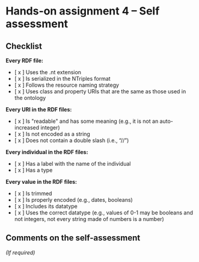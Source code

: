 # Hands-on assignment 4 – Self assessment

## Checklist

**Every RDF file:**

- [ x ] Uses the .nt extension
- [ x ] Is serialized in the NTriples format
- [ x ] Follows the resource naming strategy
- [ x ] Uses class and property URIs that are the same as those used in the ontology

**Every URI in the RDF files:**

- [ x ] Is "readable" and has some meaning (e.g., it is not an auto-increased integer) 
- [ x ] Is not encoded as a string
- [ x ] Does not contain a double slash (i.e., “//”)

**Every individual in the RDF files:**

- [ x ] Has a label with the name of the individual
- [ x ] Has a type

**Every value in the RDF files:**

- [ x ] Is trimmed
- [ x ] Is properly encoded (e.g., dates, booleans)
- [ x ] Includes its datatype
- [ x ] Uses the correct datatype (e.g., values of 0-1 may be booleans and not integers, not every string made of numbers is a number)

## Comments on the self-assessment
_(If required)_
